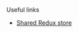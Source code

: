 Useful links

- [Shared Redux store](https://dev.to/ibrahimshamma99/a-simplified-prospective-in-sharing-redux-store-between-federated-react-apps-1kgm)
